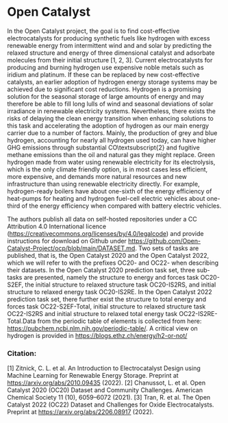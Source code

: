 # Open Catalyst

In the Open Catalyst project, the goal is to find cost-effective electrocatalysts for producing synthetic fuels like hydrogen with excess renewable energy from intermittent wind and and solar by predicting the relaxed structure and energy of three dimensional catalyst and adsorbate molecules from their initial structure [1, 2, 3]. Current electrocatalysts for producing and burning hydrogen use expensive noble metals such as iridium and platinum. If these can be replaced by new cost-effective catalysts, an earlier adoption of hydrogen energy storage systems may be achieved due to significant cost reductions. Hydrogen is a promising solution for the seasonal storage of large amounts of energy and may therefore be able to fill long lulls of wind and seasonal deviations of solar irradiance in renewable electricity systems. Nevertheless, there exists the risks of delaying the clean energy transition when enhancing solutions to this task and accelerating the adoption of hydrogen as our main energy carrier due to a number of factors. Mainly, the production of grey and blue hydrogen, accounting for nearly all hydrogen used today, can have higher GHG emissions through substantial CO\textsubscript{2} and fugitive methane emissions than the oil and natural gas they might replace. Green hydrogen made from water using renewable electricity for its electrolysis, which is the only climate friendly option, is in most cases less efficient, more expensive, and demands more natural resources and new infrastructure than using renewable electricity directly. For example, hydrogen-ready boilers have about one-sixth of the energy efficiency of heat-pumps for heating and hydrogen fuel-cell electric vehicles about one-third of the energy efficiency when compared with battery electric vehicles.


The authors publish all data on self-hosted repositories under a CC Attribution 4.0 International licence (https://creativecommons.org/licenses/by/4.0/legalcode) and provide instructions for download on Github under https://github.com/Open-Catalyst-Project/ocp/blob/main/DATASET.md. Two sets of tasks are published, that is, the Open Catalyst 2020 and the Open Catalyst 2022, which we will refer to with the prefixes OC20- and OC22- when describing their datasets. In the Open Catalyst 2020 prediction task set, three sub-tasks are presented, namely the structure to energy and forces task OC20-S2EF, the initial structure to relaxed structure task OC20-IS2RS, and initial structure to relaxed energy task OC20-IS2RE. In the Open Catalyst 2022 prediction task set, there further exist the structure to total energy and forces task OC22-S2EF-Total, initial structure to relaxed structure task OC22-IS2RS and initial structure to relaxed total energy task OC22-IS2RE-Total.Data from the periodic table of elements is collected from here: https://pubchem.ncbi.nlm.nih.gov/periodic-table/. A critical view on hydrogen is provided in https://blogs.ethz.ch/energy/h2-or-not/


### Citation:
[1] Zitnick, C. L. et al. An Introduction to Electrocatalyst Design using Machine 
Learning for Renewable Energy Storage. Preprint at https://arxiv.org/abs/2010.09435 (2022).
[2] Chanussot, L. et al. Open Catalyst 2020 (OC20) Dataset and Community Challenges. 
American Chemical Society 11 (10), 6059–6072 (2021).
[3] Tran, R. et al. The Open Catalyst 2022 (OC22) Dataset and Challenges for Oxide 
Electrocatalysts. Preprint at https://arxiv.org/abs/2206.08917 (2022).
